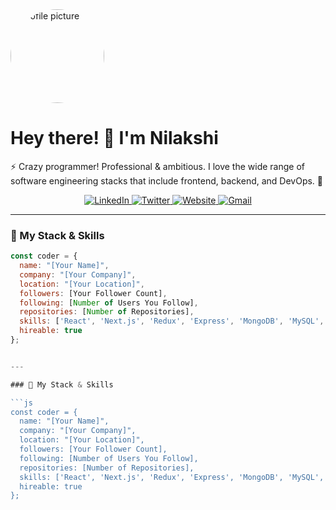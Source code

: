 <img src="https://imgur.com/a/vR75piz" alt="profile picture" style="border-radius:50%; width:150px;">


# Hey there! 👋 I'm Nilakshi

⚡ Crazy programmer! Professional & ambitious. I love the wide range of software engineering stacks that include frontend, backend, and DevOps. 🚀

<p align="center">
  <a href="https://www.linkedin.com/in/your-linkedin" target="_blank">
    <img alt="LinkedIn" src="https://img.shields.io/badge/LinkedIn-%230077B5.svg?style=for-the-badge&logo=linkedin&logoColor=white"/>
  </a>
  <a href="https://twitter.com/your-twitter" target="_blank">
    <img alt="Twitter" src="https://img.shields.io/badge/Twitter-%231DA1F2.svg?style=for-the-badge&logo=Twitter&logoColor=white"/>
  </a>
  <a href="https://your-website.com" target="_blank">
    <img alt="Website" src="https://img.shields.io/badge/Website-%2312100E.svg?style=for-the-badge&logo=firefox&logoColor=white"/>
  </a>
  <a href="mailto:your-email@gmail.com">
    <img alt="Gmail" src="https://img.shields.io/badge/Gmail-%23D14836.svg?style=for-the-badge&logo=gmail&logoColor=white"/>
  </a>
</p>

---

### 🔧 My Stack & Skills

```js
const coder = {
  name: "[Your Name]",
  company: "[Your Company]",
  location: "[Your Location]",
  followers: [Your Follower Count],
  following: [Number of Users You Follow],
  repositories: [Number of Repositories],
  skills: ['React', 'Next.js', 'Redux', 'Express', 'MongoDB', 'MySQL', 'Postgres', 'Docker', 'AWS'],
  hireable: true
};


---

### 🔧 My Stack & Skills

```js
const coder = {
  name: "[Your Name]",
  company: "[Your Company]",
  location: "[Your Location]",
  followers: [Your Follower Count],
  following: [Number of Users You Follow],
  repositories: [Number of Repositories],
  skills: ['React', 'Next.js', 'Redux', 'Express', 'MongoDB', 'MySQL', 'Postgres', 'Docker', 'AWS'],
  hireable: true
};
